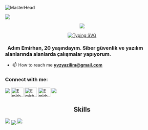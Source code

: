 ![MasterHead](https://github.com/emirhannyvz/emirhannyvz/assets/156102154/c4a67573-2868-4ac8-9ad2-a328d58c48de)

![](https://komarev.com/ghpvc/?username=emirhannyvz&color=blue)

<p href="https://discord.com/users/354682007974051864" align="center" width="1000px">
    <img src="https://lanyard.cnrad.dev/api/354682007974051864?borderRadius=30px"/>
</p>

<div align="center">
 <a href="https://github.com/emirhannyvz">
  <img src="https://readme-typing-svg.demolab.com?font=Fira+Code&size=28&duration=3000&pause=500&center=true&vCenter=true&width=435&lines=%e2%9c%a8+Emirhan+Yavuz+%e2%9c%a8;%f0%9f%93%9a+Cyber+Security+%f0%9f%92%bb;Welcome+To+My+Profile+%f0%9f%91%80" alt="Typing SVG" />
 </a>
</div>

<h3 align="left">&nbsp; Adım Emirhan, 20 yaşındayım. Siber güvenlik ve yazılım alanlarında alanlarda çalışmalar yapıyorum.</h3>

- 📫 How to reach me **yvzyazilim@gmail.com**

<h3 align="left">Connect with me:</h3>

<a href="https://github.com/404"><img src="https://user-images.githubusercontent.com/73097560/115834477-dbab4500-a447-11eb-908a-139a6edaec5c.gif"></a>
<a href="https://www.linkedin.com/in/emirhannyavuz/" target="blank"><img align="center" src="https://raw.githubusercontent.com/rahuldkjain/github-profile-readme-generator/master/src/images/icons/Social/linked-in-alt.svg" alt="Emirhan Yavuz" height="30" width="40" /></a>
<a href="https://leetcode.com/u/emirhannyvz/" target="blank"><img align="center" src="https://raw.githubusercontent.com/rahuldkjain/github-profile-readme-generator/master/src/images/icons/Social/leet-code.svg" alt="Emirhan Yavuz" height="30" width="40" /></a>
<a href="https://emirhanyavuz.online" target="blank"><img align="center" src="https://www.citypng.com/public/uploads/preview/internet-globe-white-icon-download-png-701751695035232hl9o86sngl.png" alt="Emirhan Yavuz" height="30" width="40" /></a>
<a href="https://github.com/404"><img src="https://user-images.githubusercontent.com/73097560/115834477-dbab4500-a447-11eb-908a-139a6edaec5c.gif"></a>

<h2 align="center">Skills </h2>
<a href="https://github.com/404"><img src="https://user-images.githubusercontent.com/73097560/115834477-dbab4500-a447-11eb-908a-139a6edaec5c.gif"></a>
<a href="https://skillicons.dev">
    <img src="https://skillicons.dev/icons?i=html,css,js,python,cs,linux" align="center"/>
<a href="https://github.com/404"><img src="https://user-images.githubusercontent.com/73097560/115834477-dbab4500-a447-11eb-908a-139a6edaec5c.gif"></a>
